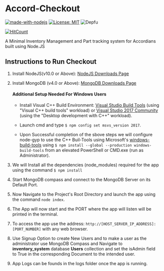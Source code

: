 # Accord-Checkout

[![made-with-nodejs](https://img.shields.io/badge/Made%20with-Node.js-informational.svg?style=for-the-badge&logo=node.js)](https://nodejs.org/)
[![License: MIT](https://img.shields.io/badge/License-MIT-orange.svg?style=for-the-badge)](https://opensource.org/licenses/MIT)
![Depfu](https://img.shields.io/depfu/dwij2812/Accord-Checkout.svg?style=for-the-badge)

[![HitCount](http://hits.dwyl.io/dwij2812/Accord-Checkout.svg)](http://hits.dwyl.io/dwij2812/Accord-Checkout)


A Minimal Inventory Management and Part tracking system for Accordians built using Node.JS

## Instructions to Run Checkout

1. Install NodeJS(v10.0 or Above): [NodeJS Downloads Page](https://nodejs.org/en/download/)
2. Install MongoDB (v4.0 or Above): [MongoDB Downloads Page](https://www.mongodb.com/download-center/community)
   
   #### Additional Setup Needed For Windows Users
     -  Install Visual C++ Build Environment: [Visual Studio Build Tools](https://visualstudio.microsoft.com/thank-you-downloading-visual-studio/?sku=BuildTools)
   (using "Visual C++ build tools" workload) or [Visual Studio 2017 Community](https://visualstudio.microsoft.com/pl/thank-you-downloading-visual-studio/?sku=Community)
   (using the "Desktop development with C++" workload).
   
   - Launch cmd and type  `$ npm config set msvs_version 2017`.
   - Upon Successful completion of the sbove steps we will configure node-gyp to use the C++ Buil-Tools using Microsoft's [windows-build-tools](https://github.com/felixrieseberg/windows-build-tools) using `$ npm install --global --production windows-build-tools` from an elevated PowerShell or CMD.exe (run as Administrator).

3. We will Install all the dependencies (node_modules) required for the app using the command `$ npm install`

4. Start MongoDB compass and connect to the MongoDB Server on its Default Port.
5. Now Navigate to the Project's Root Directory and launch the app using the command `node index`.
6. The App will now start and the PORT where the app will listen will be printed in the terminal.
7. To access the app use the address: `http://[HOST_SERVER_IP_ADDRESS]:[PORT_NUMBER]` with any web browser.
8. Use Signup Option to create New Users and to make a user as the administrator use MongoDB Compass and Navigate to **inventory_system** database **Users** collection and set the isAdmin field to True in the corresponding Document to the intended user.
9. App Logs can be founds in the logs folder once the app is running.

